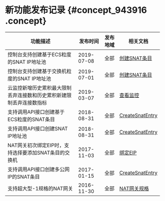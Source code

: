# 新功能发布记录 {#concept_943916 .concept}

|功能描述|发布时间|发布地域|相关文档|
|----|----|----|----|
|控制台支持创建基于ECS粒度的SNAT IP地址池|2019-07-08|全部|[创建SNAT条目](../../../../intl.zh-CN/用户指南/管理SNAT表/创建SNAT条目.md#)|
|控制台支持创建基于交换机粒度的SNAT IP地址池|2019-07-01|全部|[创建SNAT条目](../../../../intl.zh-CN/用户指南/管理SNAT表/创建SNAT条目.md#)|
|云监控新增历史累积最大限制丢弃连接数和历史累积新建限制丢弃连接数指标|2019-03-07|全部|[查看监控](../../../../intl.zh-CN/用户指南/查看监控.md#)|
|支持调用API接口创建基于ECS粒度的SNAT条目|2018-08-31|全部|[CreateSnatEntry](../../../../intl.zh-CN/API参考/NAT网关/CreateSnatEntry.md#)|
|支持调用API接口创建SNAT IP地址池|2018-08-31|全部|[CreateSnatEntry](../../../../intl.zh-CN/API参考/NAT网关/CreateSnatEntry.md#)|
|NAT网关初次绑定EIP时，支持选择要添加SNAT条目的交换机|2017-11-03|全部|[绑定EIP](../../../../intl.zh-CN/用户指南/管理EIP/绑定EIP.md#)|
|支持调用API接口创建多公网IP的SNAT条目|2017-01-15|全部|[CreateSnatEntry](../../../../intl.zh-CN/API参考/NAT网关/CreateSnatEntry.md#)|
|支持超大型-1规格的NAT网关|2016-11-30|全部|[NAT网关规格](../../../../intl.zh-CN/用户指南/NAT网关规格.md#)|

